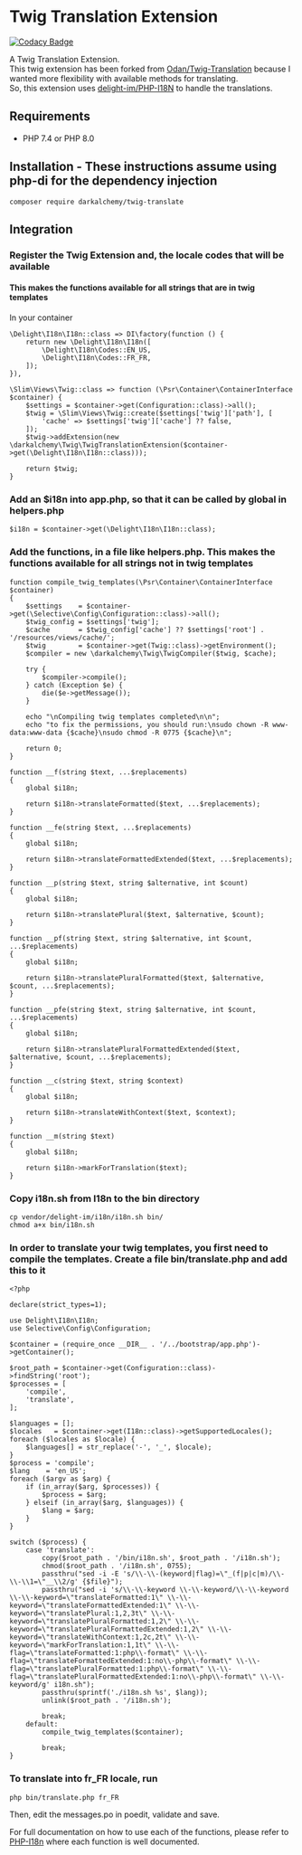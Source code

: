 # Twig Translation Extension

[![Codacy Badge](https://app.codacy.com/project/badge/Grade/f569d437c5354b21b1a094a81552277a)](https://www.codacy.com/gh/darkalchemy/Twig-Translate/dashboard?utm_source=github.com\&utm_medium=referral\&utm_content=darkalchemy/Twig-Translate\&utm_campaign=Badge_Grade)

A Twig Translation Extension.\
This twig extension has been forked from [Odan/Twig-Translation](https://github.com/odan/twig-translation) because I wanted more flexibility with available methods for translating.\
So, this extension uses [delight-im/PHP-I18N](https://github.com/delight-im/PHP-I18N) to handle the translations.

## Requirements

*   PHP 7.4 or PHP 8.0

## Installation - These instructions assume using php-di for the dependency injection

    composer require darkalchemy/twig-translate

## Integration

### Register the Twig Extension and, the locale codes that will be available

#### This makes the functions available for all strings that are in twig templates

In your container

    \Delight\I18n\I18n::class => DI\factory(function () {
        return new \Delight\I18n\I18n([
            \Delight\I18n\Codes::EN_US,
            \Delight\I18n\Codes::FR_FR,
        ]);
    }),

    \Slim\Views\Twig::class => function (\Psr\Container\ContainerInterface $container) {
        $settings = $container->get(Configuration::class)->all();
        $twig = \Slim\Views\Twig::create($settings['twig']['path'], [
            'cache' => $settings['twig']['cache'] ?? false,
        ]);
        $twig->addExtension(new \darkalchemy\Twig\TwigTranslationExtension($container->get(\Delight\I18n\I18n::class)));

        return $twig;
    }

### Add an $i18n into app.php, so that it can be called by global in helpers.php

    $i18n = $container->get(\Delight\I18n\I18n::class);

### Add the functions, in a file like helpers.php. This makes the functions available for all strings not in twig templates

    function compile_twig_templates(\Psr\Container\ContainerInterface $container)
    {
        $settings    = $container->get(\Selective\Config\Configuration::class)->all();
        $twig_config = $settings['twig'];
        $cache       = $twig_config['cache'] ?? $settings['root'] . '/resources/views/cache/';
        $twig        = $container->get(Twig::class)->getEnvironment();
        $compiler = new \darkalchemy\Twig\TwigCompiler($twig, $cache);

        try {
            $compiler->compile();
        } catch (Exception $e) {
            die($e->getMessage());
        }

        echo "\nCompiling twig templates completed\n\n";
        echo "to fix the permissions, you should run:\nsudo chown -R www-data:www-data {$cache}\nsudo chmod -R 0775 {$cache}\n";

        return 0;
    }

    function __f(string $text, ...$replacements)
    {
        global $i18n;

        return $i18n->translateFormatted($text, ...$replacements);
    }

    function __fe(string $text, ...$replacements)
    {
        global $i18n;

        return $i18n->translateFormattedExtended($text, ...$replacements);
    }

    function __p(string $text, string $alternative, int $count)
    {
        global $i18n;

        return $i18n->translatePlural($text, $alternative, $count);
    }

    function __pf(string $text, string $alternative, int $count, ...$replacements)
    {
        global $i18n;

        return $i18n->translatePluralFormatted($text, $alternative, $count, ...$replacements);
    }

    function __pfe(string $text, string $alternative, int $count, ...$replacements)
    {
        global $i18n;

        return $i18n->translatePluralFormattedExtended($text, $alternative, $count, ...$replacements);
    }

    function __c(string $text, string $context)
    {
        global $i18n;

        return $i18n->translateWithContext($text, $context);
    }

    function __m(string $text)
    {
        global $i18n;

        return $i18n->markForTranslation($text);
    }

### Copy i18n.sh from I18n to the bin directory

    cp vendor/delight-im/i18n/i18n.sh bin/
    chmod a+x bin/i18n.sh

### In order to translate your twig templates, you first need to compile the templates. Create a file bin/translate.php and add this to it

    <?php

    declare(strict_types=1);

    use Delight\I18n\I18n;
    use Selective\Config\Configuration;

    $container = (require_once __DIR__ . '/../bootstrap/app.php')->getContainer();

    $root_path = $container->get(Configuration::class)->findString('root');
    $processes = [
        'compile',
        'translate',
    ];

    $languages = [];
    $locales   = $container->get(I18n::class)->getSupportedLocales();
    foreach ($locales as $locale) {
        $languages[] = str_replace('-', '_', $locale);
    }
    $process = 'compile';
    $lang    = 'en_US';
    foreach ($argv as $arg) {
        if (in_array($arg, $processes)) {
            $process = $arg;
        } elseif (in_array($arg, $languages)) {
            $lang = $arg;
        }
    }

    switch ($process) {
        case 'translate':
            copy($root_path . '/bin/i18n.sh', $root_path . '/i18n.sh');
            chmod($root_path . '/i18n.sh', 0755);
            passthru("sed -i -E 's/\\-\\-(keyword|flag)=\"_(f|p|c|m)/\\-\\-\\1=\"__\\2/g' {$file}");
            passthru("sed -i 's/\\-\\-keyword \\-\\-keyword/\\-\\-keyword \\-\\-keyword=\"translateFormatted:1\" \\-\\-keyword=\"translateFormattedExtended:1\" \\-\\-keyword=\"translatePlural:1,2,3t\" \\-\\-keyword=\"translatePluralFormatted:1,2\" \\-\\-keyword=\"translatePluralFormattedExtended:1,2\" \\-\\-keyword=\"translateWithContext:1,2c,2t\" \\-\\-keyword=\"markForTranslation:1,1t\" \\-\\-flag=\"translateFormatted:1:php\\-format\" \\-\\-flag=\"translateFormattedExtended:1:no\\-php\\-format\" \\-\\-flag=\"translatePluralFormatted:1:php\\-format\" \\-\\-flag=\"translatePluralFormattedExtended:1:no\\-php\\-format\" \\-\\-keyword/g' i18n.sh");
            passthru(sprintf('./i18n.sh %s', $lang));
            unlink($root_path . '/i18n.sh');

            break;
        default:
            compile_twig_templates($container);

            break;
    }

### To translate into fr\_FR locale, run

    php bin/translate.php fr_FR

Then, edit the messages.po in poedit, validate and save.

For full documentation on how to use each of the functions, please refer to [PHP-I18n](https://github.com/delight-im/PHP-I18N) where each function is well documented.
